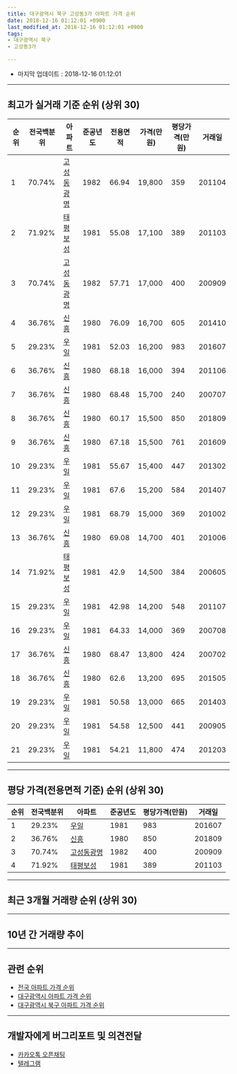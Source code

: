 ```yaml
---
title: 대구광역시 북구 고성동3가 아파트 가격 순위
date: 2018-12-16 01:12:01 +0900
last_modified_at: 2018-12-16 01:12:01 +0900
tags:
- 대구광역시 북구
- 고성동3가

---
```


* 마지막 업데이트 : 2018-12-16 01:12:01

---

## 최고가 실거래 기준 순위 (상위 30)


|순위|전국백분위|아파트|준공년도|전용면적|가격(만원)|평당가격(만원)|거래일|
|---|---|---|---|---|---|---|---|
|1|70.74%|[고성동광명](https://search.naver.com/search.naver?query=%EB%8C%80%EA%B5%AC%EA%B4%91%EC%97%AD%EC%8B%9C+%EB%B6%81%EA%B5%AC+%EA%B3%A0%EC%84%B1%EB%8F%993%EA%B0%80+%EA%B3%A0%EC%84%B1%EB%8F%99%EA%B4%91%EB%AA%85)|1982|66.94|19,800|359|201104|
|2|71.92%|[태평보성](https://search.naver.com/search.naver?query=%EB%8C%80%EA%B5%AC%EA%B4%91%EC%97%AD%EC%8B%9C+%EB%B6%81%EA%B5%AC+%EA%B3%A0%EC%84%B1%EB%8F%993%EA%B0%80+%ED%83%9C%ED%8F%89%EB%B3%B4%EC%84%B1)|1981|55.08|17,100|389|201103|
|3|70.74%|[고성동광명](https://search.naver.com/search.naver?query=%EB%8C%80%EA%B5%AC%EA%B4%91%EC%97%AD%EC%8B%9C+%EB%B6%81%EA%B5%AC+%EA%B3%A0%EC%84%B1%EB%8F%993%EA%B0%80+%EA%B3%A0%EC%84%B1%EB%8F%99%EA%B4%91%EB%AA%85)|1982|57.71|17,000|400|200909|
|4|36.76%|[신흥](https://search.naver.com/search.naver?query=%EB%8C%80%EA%B5%AC%EA%B4%91%EC%97%AD%EC%8B%9C+%EB%B6%81%EA%B5%AC+%EA%B3%A0%EC%84%B1%EB%8F%993%EA%B0%80+%EC%8B%A0%ED%9D%A5)|1980|76.09|16,700|605|201410|
|5|29.23%|[우일](https://search.naver.com/search.naver?query=%EB%8C%80%EA%B5%AC%EA%B4%91%EC%97%AD%EC%8B%9C+%EB%B6%81%EA%B5%AC+%EA%B3%A0%EC%84%B1%EB%8F%993%EA%B0%80+%EC%9A%B0%EC%9D%BC)|1981|52.03|16,200|983|201607|
|6|36.76%|[신흥](https://search.naver.com/search.naver?query=%EB%8C%80%EA%B5%AC%EA%B4%91%EC%97%AD%EC%8B%9C+%EB%B6%81%EA%B5%AC+%EA%B3%A0%EC%84%B1%EB%8F%993%EA%B0%80+%EC%8B%A0%ED%9D%A5)|1980|68.18|16,000|394|201106|
|7|36.76%|[신흥](https://search.naver.com/search.naver?query=%EB%8C%80%EA%B5%AC%EA%B4%91%EC%97%AD%EC%8B%9C+%EB%B6%81%EA%B5%AC+%EA%B3%A0%EC%84%B1%EB%8F%993%EA%B0%80+%EC%8B%A0%ED%9D%A5)|1980|68.48|15,700|240|200707|
|8|36.76%|[신흥](https://search.naver.com/search.naver?query=%EB%8C%80%EA%B5%AC%EA%B4%91%EC%97%AD%EC%8B%9C+%EB%B6%81%EA%B5%AC+%EA%B3%A0%EC%84%B1%EB%8F%993%EA%B0%80+%EC%8B%A0%ED%9D%A5)|1980|60.17|15,500|850|201809|
|9|36.76%|[신흥](https://search.naver.com/search.naver?query=%EB%8C%80%EA%B5%AC%EA%B4%91%EC%97%AD%EC%8B%9C+%EB%B6%81%EA%B5%AC+%EA%B3%A0%EC%84%B1%EB%8F%993%EA%B0%80+%EC%8B%A0%ED%9D%A5)|1980|67.18|15,500|761|201609|
|10|29.23%|[우일](https://search.naver.com/search.naver?query=%EB%8C%80%EA%B5%AC%EA%B4%91%EC%97%AD%EC%8B%9C+%EB%B6%81%EA%B5%AC+%EA%B3%A0%EC%84%B1%EB%8F%993%EA%B0%80+%EC%9A%B0%EC%9D%BC)|1981|55.67|15,400|447|201302|
|11|29.23%|[우일](https://search.naver.com/search.naver?query=%EB%8C%80%EA%B5%AC%EA%B4%91%EC%97%AD%EC%8B%9C+%EB%B6%81%EA%B5%AC+%EA%B3%A0%EC%84%B1%EB%8F%993%EA%B0%80+%EC%9A%B0%EC%9D%BC)|1981|67.6|15,200|584|201407|
|12|29.23%|[우일](https://search.naver.com/search.naver?query=%EB%8C%80%EA%B5%AC%EA%B4%91%EC%97%AD%EC%8B%9C+%EB%B6%81%EA%B5%AC+%EA%B3%A0%EC%84%B1%EB%8F%993%EA%B0%80+%EC%9A%B0%EC%9D%BC)|1981|68.79|15,000|369|201002|
|13|36.76%|[신흥](https://search.naver.com/search.naver?query=%EB%8C%80%EA%B5%AC%EA%B4%91%EC%97%AD%EC%8B%9C+%EB%B6%81%EA%B5%AC+%EA%B3%A0%EC%84%B1%EB%8F%993%EA%B0%80+%EC%8B%A0%ED%9D%A5)|1980|69.08|14,700|401|201006|
|14|71.92%|[태평보성](https://search.naver.com/search.naver?query=%EB%8C%80%EA%B5%AC%EA%B4%91%EC%97%AD%EC%8B%9C+%EB%B6%81%EA%B5%AC+%EA%B3%A0%EC%84%B1%EB%8F%993%EA%B0%80+%ED%83%9C%ED%8F%89%EB%B3%B4%EC%84%B1)|1981|42.9|14,500|384|200605|
|15|29.23%|[우일](https://search.naver.com/search.naver?query=%EB%8C%80%EA%B5%AC%EA%B4%91%EC%97%AD%EC%8B%9C+%EB%B6%81%EA%B5%AC+%EA%B3%A0%EC%84%B1%EB%8F%993%EA%B0%80+%EC%9A%B0%EC%9D%BC)|1981|42.98|14,200|548|201107|
|16|29.23%|[우일](https://search.naver.com/search.naver?query=%EB%8C%80%EA%B5%AC%EA%B4%91%EC%97%AD%EC%8B%9C+%EB%B6%81%EA%B5%AC+%EA%B3%A0%EC%84%B1%EB%8F%993%EA%B0%80+%EC%9A%B0%EC%9D%BC)|1981|64.33|14,000|369|200708|
|17|36.76%|[신흥](https://search.naver.com/search.naver?query=%EB%8C%80%EA%B5%AC%EA%B4%91%EC%97%AD%EC%8B%9C+%EB%B6%81%EA%B5%AC+%EA%B3%A0%EC%84%B1%EB%8F%993%EA%B0%80+%EC%8B%A0%ED%9D%A5)|1980|68.47|13,800|424|200702|
|18|36.76%|[신흥](https://search.naver.com/search.naver?query=%EB%8C%80%EA%B5%AC%EA%B4%91%EC%97%AD%EC%8B%9C+%EB%B6%81%EA%B5%AC+%EA%B3%A0%EC%84%B1%EB%8F%993%EA%B0%80+%EC%8B%A0%ED%9D%A5)|1980|62.6|13,200|695|201505|
|19|29.23%|[우일](https://search.naver.com/search.naver?query=%EB%8C%80%EA%B5%AC%EA%B4%91%EC%97%AD%EC%8B%9C+%EB%B6%81%EA%B5%AC+%EA%B3%A0%EC%84%B1%EB%8F%993%EA%B0%80+%EC%9A%B0%EC%9D%BC)|1981|50.58|13,000|665|201403|
|20|29.23%|[우일](https://search.naver.com/search.naver?query=%EB%8C%80%EA%B5%AC%EA%B4%91%EC%97%AD%EC%8B%9C+%EB%B6%81%EA%B5%AC+%EA%B3%A0%EC%84%B1%EB%8F%993%EA%B0%80+%EC%9A%B0%EC%9D%BC)|1981|54.58|12,500|441|200905|
|21|29.23%|[우일](https://search.naver.com/search.naver?query=%EB%8C%80%EA%B5%AC%EA%B4%91%EC%97%AD%EC%8B%9C+%EB%B6%81%EA%B5%AC+%EA%B3%A0%EC%84%B1%EB%8F%993%EA%B0%80+%EC%9A%B0%EC%9D%BC)|1981|54.21|11,800|474|201203|


---

## 평당 가격(전용면적 기준) 순위 (상위 30)


|순위|전국백분위|아파트|준공년도|평당가격(만원)|거래일|
|---|---|---|---|---|---|
|1|29.23%|[우일](https://search.naver.com/search.naver?query=%EB%8C%80%EA%B5%AC%EA%B4%91%EC%97%AD%EC%8B%9C+%EB%B6%81%EA%B5%AC+%EA%B3%A0%EC%84%B1%EB%8F%993%EA%B0%80+%EC%9A%B0%EC%9D%BC)|1981|983|201607|
|2|36.76%|[신흥](https://search.naver.com/search.naver?query=%EB%8C%80%EA%B5%AC%EA%B4%91%EC%97%AD%EC%8B%9C+%EB%B6%81%EA%B5%AC+%EA%B3%A0%EC%84%B1%EB%8F%993%EA%B0%80+%EC%8B%A0%ED%9D%A5)|1980|850|201809|
|3|70.74%|[고성동광명](https://search.naver.com/search.naver?query=%EB%8C%80%EA%B5%AC%EA%B4%91%EC%97%AD%EC%8B%9C+%EB%B6%81%EA%B5%AC+%EA%B3%A0%EC%84%B1%EB%8F%993%EA%B0%80+%EA%B3%A0%EC%84%B1%EB%8F%99%EA%B4%91%EB%AA%85)|1982|400|200909|
|4|71.92%|[태평보성](https://search.naver.com/search.naver?query=%EB%8C%80%EA%B5%AC%EA%B4%91%EC%97%AD%EC%8B%9C+%EB%B6%81%EA%B5%AC+%EA%B3%A0%EC%84%B1%EB%8F%993%EA%B0%80+%ED%83%9C%ED%8F%89%EB%B3%B4%EC%84%B1)|1981|389|201103|


---

## 최근 3개월 거래량 순위 (상위 30)


<div style="width:100%;">
    <canvas id="deal_count_ranking" height="250"></canvas>
</div>


<script>
new Chart(document.getElementById("deal_count_ranking"), {
    type: 'horizontalBar',
    data: {
        labels: ['우일'],
        datasets: [{
            label: '실거래 수',
            data: [2],
            borderColor: "rgba(255, 0, 128, 1)",
            backgroundColor: "rgba(255, 0, 128, 0.5)",
            fill: false,
        }]
    },
    options: {
        responsive: true,
        title: {
            display: true,
            text: '최근 3개월 거래량 순위'
        },
        tooltips: {
            mode: 'index',
            intersect: false,
            callbacks: {
                title: function(tooltipItems, data) {
                    return "실거래 수:";
                },
                label: function(tooltipItem, data) {
                    return data.labels[tooltipItem.index] + ": " + tooltipItem.xLabel;
                }
            }
        },
        hover: {
            mode: 'nearest',
            intersect: true
        },
        scales: {
            xAxes: [{
                display: true,
                scaleLabel: {
                    display: true,
                    labelString: '실거래 수'
                },
                ticks: {
                    suggestedMin: 0,
                }
            }],
            yAxes: [{
                display: true,
                ticks: {
                    autoSkip: false,
                    callback: function(value, index, values) {
                        if (value.length > 15)
                            return value.substr(0, 13) + "...";
                        else
                            return value;
                    }
                },
                scaleLabel: {
                    display: false,
                }
            }]
        }
    }
});

</script>


---

## 10년 간 거래량 추이


<div style="width:100%;">
    <canvas id="deal_progress" height="250"></canvas>
</div>

<script>
new Chart(document.getElementById("deal_progress"), {
    type: 'line',
    data: {
        labels: ['200812','200901','200902','200903','200904','200905','200906','200907','200908','200909','200910','200911','200912','201001','201002','201003','201004','201005','201006','201007','201008','201009','201010','201011','201012','201101','201102','201103','201104','201105','201106','201107','201108','201109','201110','201111','201112','201201','201202','201203','201204','201205','201206','201207','201208','201209','201210','201211','201212','201301','201302','201303','201304','201305','201306','201307','201308','201309','201310','201311','201312','201401','201402','201403','201404','201405','201406','201407','201408','201409','201410','201411','201412','201501','201502','201503','201504','201505','201506','201507','201508','201509','201510','201511','201512','201601','201602','201603','201604','201605','201606','201607','201608','201609','201610','201611','201612','201701','201702','201703','201704','201705','201706','201707','201708','201709','201710','201711','201712','201801','201802','201803','201804','201805','201806','201807','201808','201809','201810','201811','201812'],
        datasets: [{
            label: '실거래 수',
            pointRadius: 1,
            data: [0, 0, 1, 1, 1, 3, 0, 0, 1, 2, 2, 3, 3, 1, 2, 1, 0, 2, 4, 0, 0, 1, 0, 2, 2, 1, 2, 5, 4, 2, 2, 1, 4, 3, 4, 6, 5, 3, 1, 3, 2, 2, 1, 0, 1, 2, 3, 0, 4, 3, 5, 1, 1, 1, 2, 0, 3, 3, 0, 2, 2, 0, 5, 9, 5, 1, 1, 5, 1, 3, 5, 4, 4, 9, 6, 8, 9, 5, 7, 4, 2, 6, 3, 2, 3, 1, 0, 0, 2, 3, 3, 4, 3, 4, 4, 5, 6, 3, 4, 1, 2, 2, 5, 5, 1, 1, 3, 5, 0, 1, 2, 3, 1, 4, 1, 1, 3, 2, 2, 0, 0],
            borderColor: "rgba(255, 201, 14, 1)",
            backgroundColor: "rgba(255, 201, 14, 0.5)",
            fill: true,
        }]
    },
    options: {
        responsive: true,
        title: {
            display: true,
            text: '10년간 거래량 추이'
        },
        tooltips: {
            mode: 'index',
            intersect: false,
        },
        hover: {
            mode: 'nearest',
            intersect: true
        },
        scales: {
            xAxes: [{
                display: true,
                scaleLabel: {
                    display: true,
                    labelString: '년/월'
                }
            }],
            yAxes: [{
                display: true,
                ticks: {
                    suggestedMin: 0,
                },
                scaleLabel: {
                    display: true,
                    labelString: '실거래 수'
                }
            }]
        }
    }
});

</script>


---

## 관련 순위

- [전국 아파트 가격 순위](https://inasie.github.io/apt-ranking/전국)
- [대구광역시 아파트 가격 순위](https://inasie.github.io/apt-ranking/대구광역시)
- [대구광역시 북구 아파트 가격 순위](https://inasie.github.io/apt-ranking/대구광역시-북구)


---

## 개발자에게 버그리포트 및 의견전달

- [카카오톡 오픈채팅](https://open.kakao.com/o/gLJUAP4)
- [텔레그램](https://t.me/inasie)

